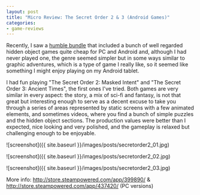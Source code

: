 ```yaml
---
layout: post
title: "Micro Review: The Secret Order 2 & 3 (Android Games)"
categories:
- game-reviews
---
```


<p>Recently, I saw a <a href="https://www.humblebundle.com/mobile/artifex-mundi-pc-and-mobile">humble bundle</a> that included a bunch of well regarded hidden object games quite cheap for PC and Android and, although I had never played one, the genre seemed simpler but in some ways similar to graphic adventures, which is a type of game I really like, so it seemed like something I might enjoy playing on my Android tablet.</p>

<p>I had fun playing "The Secret Order 2: Masked Intent" and "The Secret Order 3: Ancient Times", the first ones I've tried. Both games are very similar in every aspect: the story, a mix of sci-fi and fantasy, is not that great but interesting enough to serve as a decent excuse to take you through a series of areas represented by static screens with a few animated elements, and sometimes videos, where you find a bunch of simple puzzles and the hidden object sections. The production values were better than I expected, nice looking and very polished, and the gameplay is relaxed but challenging enough to be enjoyable.</p>


![screenshot]({{ site.baseurl }}/images/posts/secretorder2_01.jpg)


![screenshot]({{ site.baseurl }}/images/posts/secretorder2_02.jpg)


![screenshot]({{ site.baseurl }}/images/posts/secretorder2_03.jpg)


<p>More info: <a href="http://store.steampowered.com/app/399890/">http://store.steampowered.com/app/399890/</a> & <a href="http://store.steampowered.com/app/437420/">http://store.steampowered.com/app/437420/</a> (PC versions)</p>
